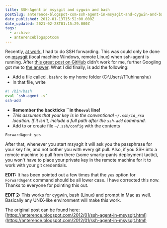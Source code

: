 ```yaml
---
title: SSH-Agent in msysgit and cygwin and bash
postSlug: anterence-blogspot-com-ssh-agent-in-msysgit-and-cygwin-and-bash
date_published: 2012-01-13T15:52:00.000Z
date_updated: 2021-02-28T01:15:29.000Z
tags:
  - archive
  - anterenceblogspotcom
---
```


Recently, [at work](http://www.psdconsulting.com), I had to do SSH forwarding. This was could only be done on [msysgit](http://code.google.com/p/msysgit/) (local machine Windows, remote Linux) when ssh-agent is running. After [this great post on GitHub](http://help.github.com/ssh-key-passphrases/) didn't work for me, further Googling got me to [the answer](http://osdir.com/ml/msysgit/2011-02/msg00204.html). What I did finally, is add the following:

- Add a file called `.bashrc` to my home folder (C:\Users\TTuhinanshu\)
- In that file, write

```bash
#! /bin/bash
eval `ssh-agent -s`
ssh-add
```

- **Remember the backticks ``in the`eval` line!**
- _This assumes that your key is in the conventional `~/.ssh/id_rsa` location. If it isn't, include a full path after the `ssh-add` command._
- Add to or create file `~/.ssh/config` with the contents

```
ForwardAgent yes
```

After that, whenever you start msysgit it will ask you the passphrase for your key file, and not bother you with every git pull. Also, if you SSH into a remote machine to pull from there (some smarty-pants deployment tactic), you won't have to place your private key in the remote machine for it to work with your git credentials.

**EDIT:** It has been pointed out a few times that the `yes` option for `ForwardAgent` command should be all lower case. I have corrected this now. Thanks to everyone for pointing this out.

**EDIT 2:** This works for cygwin, bash (Linux) and prompt in Mac as well. Basically any UNIX-like environment will make this work.

The original post can be found here: [https://anterence.blogspot.com/2012/01/ssh-agent-in-msysgit.html](https://anterence.blogspot.com/2012/01/ssh-agent-in-msysgit.html)
